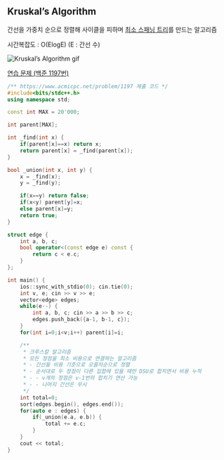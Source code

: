 ## Kruskal’s Algorithm
간선을 가중치 순으로 정렬해 사이클을 피하며 [최소 스패닝 트리](https://en.wikipedia.org/wiki/Minimum_spanning_tree)를 만드는 알고리즘

시간복잡도 : O(ElogE) (E : 간선 수)

![Kruskal’s Algorithm gif](https://upload.wikimedia.org/wikipedia/commons/b/bb/KruskalDemo.gif)

[연습 문제 (백준 1197번)](https://www.acmicpc.net/problem/1197)

``` c++
/** https://www.acmicpc.net/problem/1197 제출 코드 */
#include<bits/stdc++.h>
using namespace std;

const int MAX = 20'000;

int parent[MAX];

int _find(int x) {
    if(parent[x]==x) return x;
    return parent[x] = _find(parent[x]);
}

bool _union(int x, int y) {
    x = _find(x);
    y = _find(y);

    if(x==y) return false;
    if(x<y) parent[y]=x;
    else parent[x]=y;
    return true;
}

struct edge {
    int a, b, c;
    bool operator<(const edge e) const {
        return c < e.c;
    }
};

int main() {
    ios::sync_with_stdio(0); cin.tie(0);
    int v, e; cin >> v >> e;
    vector<edge> edges;
    while(e--) {
        int a, b, c; cin >> a >> b >> c;
        edges.push_back({a-1, b-1, c});
    }
    for(int i=0;i<v;i++) parent[i]=i;

    /** 
     * 크루스칼 알고리즘
     * 모든 정점을 최소 비용으로 연결하는 알고리즘
     * - 간선을 비용 기준으로 오름차순으로 정렬
     * - 순서대로 두 정점이 다른 집합에 있을 때만 DSU로 합치면서 비용 누적
     * - - v개의 정점은 v-1번의 합치기 연산 가능
     * - - 나머지 간선은 무시
     */
    int total=0;
    sort(edges.begin(), edges.end());
    for(auto e : edges) {
        if(_union(e.a, e.b)) {
            total += e.c;
        }
    }
    cout << total;
}
```
